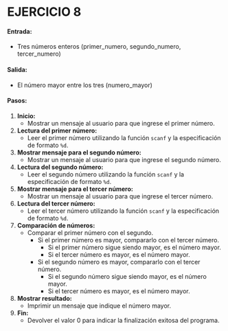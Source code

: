 # EJERCICIO 8

#### **Entrada:**

* Tres números enteros (primer_numero, segundo_numero, tercer_numero)

#### **Salida:**

* El número mayor entre los tres (numero_mayor)

#### **Pasos:**

1. **Inicio:**
   * Mostrar un mensaje al usuario para que ingrese el primer número.
2. **Lectura del primer número:**
   * Leer el primer número utilizando la función `scanf` y la especificación de formato `%d`.
3. **Mostrar mensaje para el segundo número:**
   * Mostrar un mensaje al usuario para que ingrese el segundo número.
4. **Lectura del segundo número:**
   * Leer el segundo número utilizando la función `scanf` y la especificación de formato `%d`.
5. **Mostrar mensaje para el tercer número:**
   * Mostrar un mensaje al usuario para que ingrese el tercer número.
6. **Lectura del tercer número:**
   * Leer el tercer número utilizando la función `scanf` y la especificación de formato `%d`.
7. **Comparación de números:**
   * Comparar el primer número con el segundo.
     * Si el primer número es mayor, compararlo con el tercer número.
       * Si el primer número sigue siendo mayor, es el número mayor.
       * Si el tercer número es mayor, es el número mayor.
     * Si el segundo número es mayor, compararlo con el tercer número.
       * Si el segundo número sigue siendo mayor, es el número mayor.
       * Si el tercer número es mayor, es el número mayor.
8. **Mostrar resultado:**
   * Imprimir un mensaje que indique el número mayor.
9. **Fin:**
   * Devolver el valor 0 para indicar la finalización exitosa del programa.
